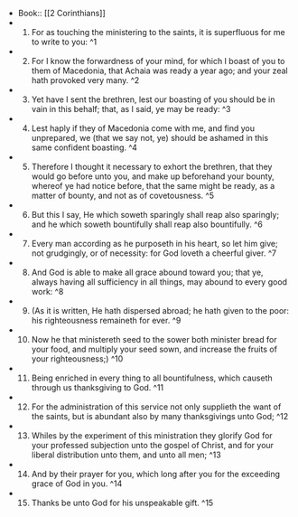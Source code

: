- Book:: [[2 Corinthians]]
- 1. For as touching the ministering to the saints, it is superfluous for me to write to you: ^1
- 2. For I know the forwardness of your mind, for which I boast of you to them of Macedonia, that Achaia was ready a year ago; and your zeal hath provoked very many. ^2
- 3. Yet have I sent the brethren, lest our boasting of you should be in vain in this behalf; that, as I said, ye may be ready: ^3
- 4. Lest haply if they of Macedonia come with me, and find you unprepared, we (that we say not, ye) should be ashamed in this same confident boasting. ^4
- 5. Therefore I thought it necessary to exhort the brethren, that they would go before unto you, and make up beforehand your bounty, whereof ye had notice before, that the same might be ready, as a matter of bounty, and not as of covetousness. ^5
- 6. But this I say, He which soweth sparingly shall reap also sparingly; and he which soweth bountifully shall reap also bountifully. ^6
- 7. Every man according as he purposeth in his heart, so let him give; not grudgingly, or of necessity: for God loveth a cheerful giver. ^7
- 8. And God is able to make all grace abound toward you; that ye, always having all sufficiency in all things, may abound to every good work: ^8
- 9. (As it is written, He hath dispersed abroad; he hath given to the poor: his righteousness remaineth for ever. ^9
- 10. Now he that ministereth seed to the sower both minister bread for your food, and multiply your seed sown, and increase the fruits of your righteousness;) ^10
- 11. Being enriched in every thing to all bountifulness, which causeth through us thanksgiving to God. ^11
- 12. For the administration of this service not only supplieth the want of the saints, but is abundant also by many thanksgivings unto God; ^12
- 13. Whiles by the experiment of this ministration they glorify God for your professed subjection unto the gospel of Christ, and for your liberal distribution unto them, and unto all men; ^13
- 14. And by their prayer for you, which long after you for the exceeding grace of God in you. ^14
- 15. Thanks be unto God for his unspeakable gift. ^15
